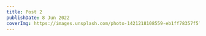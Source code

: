 ```yaml
---
title: Post 2
publishDate: 8 Jun 2022
coverImg: https://images.unsplash.com/photo-1421218108559-eb1ff78357f5?ixlib=rb-1.2.1&ixid=MnwxMjA3fDB8MHxwaG90by1wYWdlfHx8fGVufDB8fHx8&auto=format&fit=crop&w=3264&q=80
---
```

